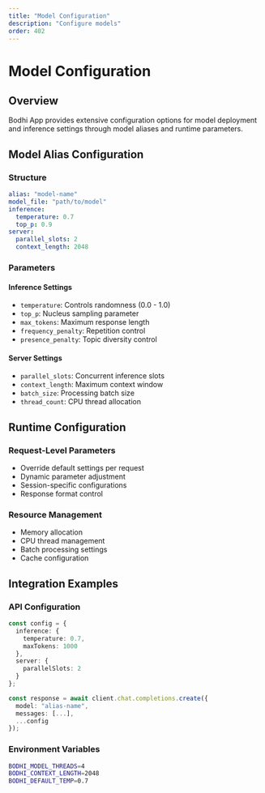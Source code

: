 ```yaml
---
title: "Model Configuration"
description: "Configure models"
order: 402
---
```


# Model Configuration

## Overview

Bodhi App provides extensive configuration options for model deployment and inference settings through model aliases and runtime parameters.

## Model Alias Configuration

### Structure
```yaml
alias: "model-name"
model_file: "path/to/model"
inference:
  temperature: 0.7
  top_p: 0.9
server:
  parallel_slots: 2
  context_length: 2048
```

### Parameters

#### Inference Settings
- `temperature`: Controls randomness (0.0 - 1.0)
- `top_p`: Nucleus sampling parameter
- `max_tokens`: Maximum response length
- `frequency_penalty`: Repetition control
- `presence_penalty`: Topic diversity control

#### Server Settings
- `parallel_slots`: Concurrent inference slots
- `context_length`: Maximum context window
- `batch_size`: Processing batch size
- `thread_count`: CPU thread allocation

## Runtime Configuration

### Request-Level Parameters
- Override default settings per request
- Dynamic parameter adjustment
- Session-specific configurations
- Response format control

### Resource Management
- Memory allocation
- CPU thread management
- Batch processing settings
- Cache configuration

## Integration Examples

### API Configuration
```typescript
const config = {
  inference: {
    temperature: 0.7,
    maxTokens: 1000
  },
  server: {
    parallelSlots: 2
  }
};

const response = await client.chat.completions.create({
  model: "alias-name",
  messages: [...],
  ...config
});
```

### Environment Variables
```bash
BODHI_MODEL_THREADS=4
BODHI_CONTEXT_LENGTH=2048
BODHI_DEFAULT_TEMP=0.7
``` 